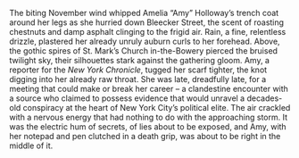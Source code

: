 The biting November wind whipped Amelia “Amy” Holloway’s trench coat around her legs as she hurried down Bleecker Street, the scent of roasting chestnuts and damp asphalt clinging to the frigid air.  Rain, a fine, relentless drizzle, plastered her already unruly auburn curls to her forehead.  Above, the gothic spires of St. Mark’s Church in-the-Bowery pierced the bruised twilight sky, their silhouettes stark against the gathering gloom.  Amy, a reporter for the *New York Chronicle*, tugged her scarf tighter, the knot digging into her already raw throat.  She was late, dreadfully late, for a meeting that could make or break her career – a clandestine encounter with a source who claimed to possess evidence that would unravel a decades-old conspiracy at the heart of New York City’s political elite.  The air crackled with a nervous energy that had nothing to do with the approaching storm. It was the electric hum of secrets, of lies about to be exposed, and Amy, with her notepad and pen clutched in a death grip, was about to be right in the middle of it.
